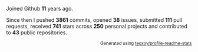 Joined Github **11** years ago.

Since then I pushed **3861** commits, opened **38** issues, submitted **111** pull requests, received **741** stars across **250** personal projects and contributed to **43** public repositories.

<p align="right"><sub>Generated using <a href="https://github.com/marketplace/actions/profile-readme-stats">teoxoy/profile-readme-stats</a></sub></p>
